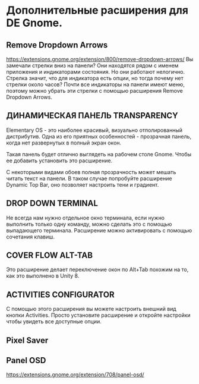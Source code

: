 # Дополнительные расширения для DE Gnome.

## Remove Dropdown Arrows
https://extensions.gnome.org/extension/800/remove-dropdown-arrows/
Вы замечали стрелки вниз на панели? Они находятся рядом с именем приложения и индикаторами состояния. Но они работают нелогично. Стрелка значит, что для индикатора есть опции, но тогда почему нет стрелки около часов? Почти все индикаторы на панели имеют меню, поэтому можно убрать эти стрелки с помощью расширения Remove Dropdown Arrows.

## ДИНАМИЧЕСКАЯ ПАНЕЛЬ TRANSPARENCY
Elementary OS - это наиболее красивый, визуально отполированный дистрибутив. Одна из его приятных особенностей - прозрачная панель, когда нет развернутых в полный экран окон.

Такая панель будет отлично выглядеть на рабочем столе Gnome. Чтобы ее добавить установить это расширение.

С некоторыми видами обоев полная прозрачность может мешать читать текст на панели. В таком случае попробуйте расширение Dynamic Top Bar, оно позволяет настроить тени и градиент.

## DROP DOWN TERMINAL
Не всегда нам нужно отдельное окно терминала, если нужно выполнить только одну команду, можно сделать это с помощью выпадающего терминала. Расширение можно активировать с помощью сочетания клавиш.

## COVER FLOW ALT-TAB
Это расширение делает переключение окон по Alt+Tab похожим на то, как это выполнено в Unity 8.

## ACTIVITIES CONFIGURATOR
С помощью этого расширения вы можете настроить внешний вид кнопки Activities. Просто установите расширение и откройте настройки чтобы увидеть все доступные опции.

## Pixel Saver 



## Panel OSD 
https://extensions.gnome.org/extension/708/panel-osd/
